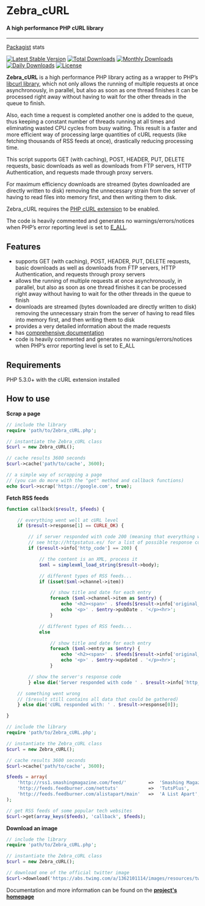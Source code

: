 # Zebra_cURL

#### A high performance PHP cURL library

----

[Packagist](https://packagist.org/) stats

[![Latest Stable Version](https://poser.pugx.org/stefangabos/zebra_curl/v/stable)](https://packagist.org/packages/stefangabos/zebra_curl) [![Total Downloads](https://poser.pugx.org/stefangabos/zebra_curl/downloads)](https://packagist.org/packages/stefangabos/zebra_curl) [![Monthly Downloads](https://poser.pugx.org/stefangabos/zebra_curl/d/monthly)](https://packagist.org/packages/stefangabos/zebra_curl) [![Daily Downloads](https://poser.pugx.org/stefangabos/zebra_curl/d/daily)](https://packagist.org/packages/stefangabos/zebra_curl) [![License](https://poser.pugx.org/stefangabos/zebra_curl/license)](https://packagist.org/packages/stefangabos/zebra_curl)

**Zebra_cURL** is a high performance PHP library acting as a wrapper to PHP’s <a href="http://www.php.net/manual/en/book.curl.php">libcurl library</a>, which not only allows the running of multiple requests at once asynchronously, in parallel, but also as soon as one thread finishes it can be processed right away without having to wait for the other threads in the queue to finish.

Also, each time a request is completed another one is added to the queue, thus keeping a constant number of threads running at all times and eliminating wasted CPU cycles from busy waiting. This result is a faster and more efficient way of processing large quantities of cURL requests (like fetching thousands of RSS feeds at once), drastically reducing processing time.

This script supports GET (with caching), POST, HEADER, PUT, DELETE requests, basic downloads as well as downloads from FTP servers, HTTP Authentication, and requests made through proxy servers.

For maximum efficiency downloads are streamed (bytes downloaded are directly written to disk) removing the unnecessary strain from the server of having to read files into memory first, and then writing them to disk.

Zebra_cURL requires the <a href="http://www.php.net/manual/en/curl.installation.php">PHP cURL extension</a> to be enabled.

The code is heavily commented and generates no warnings/errors/notices when PHP’s error reporting level is set to <a href="http://www.php.net/manual/en/function.error-reporting.php">E_ALL</a>.

## Features

- supports GET (with caching), POST, HEADER, PUT, DELETE requests, basic downloads as well as downloads from FTP servers, HTTP Authentication, and requests through proxy servers
- allows the running of multiple requests at once asynchronously, in parallel, but also as soon as one thread finishes it can be processed right away without having to wait for the other threads in the queue to finish
- downloads are streamed (bytes downloaded are directly written to disk) removing the unnecessary strain from the server of having to read files into memory first, and then writing them to disk
- provides a very detailed information about the made requests
- has <a href="http://stefangabos.ro/wp-content/docs/Zebra_cURL/Zebra_cURL/Zebra_cURL.html">comprehensive documentation</a>
- code is heavily commented and generates no warnings/errors/notices when PHP’s error reporting level is set to E_ALL

## Requirements

PHP 5.3.0+ with the cURL extension installed

## How to use

**Scrap a page**

```php
// include the library
require 'path/to/Zebra_cURL.php';

// instantiate the Zebra_cURL class
$curl = new Zebra_cURL();

// cache results 3600 seconds
$curl->cache('path/to/cache', 3600);

// a simple way of scrapping a page
// (you can do more with the "get" method and callback functions)
echo $curl->scrap('https://google.com', true);
```

**Fetch RSS feeds**

```php
function callback($result, $feeds) {

    // everything went well at cURL level
    if ($result->response[1] == CURLE_OK) {

        // if server responded with code 200 (meaning that everything went well)
        // see http://httpstatus.es/ for a list of possible response codes
        if ($result->info['http_code'] == 200) {

            // the content is an XML, process it
            $xml = simplexml_load_string($result->body);

            // different types of RSS feeds...
            if (isset($xml->channel->item))

                // show title and date for each entry
                foreach ($xml->channel->item as $entry) {
                    echo '<h2><span>' . $feeds[$result->info['original_url']] . '</span> <a href="' . $entry->link . '">' . $entry->title . '</a></h2>';
                    echo '<p>' . $entry->pubDate . '</p><hr>';
                }

            // different types of RSS feeds...
            else

                // show title and date for each entry
                foreach ($xml->entry as $entry) {
                    echo '<h2><span>' . $feeds[$result->info['original_url']] . '</span> <a href="' . $entry->link['href'] . '">' . $entry->title . '</a></h2>';
                    echo '<p>' . $entry->updated . '</p><hr>';
                }

        // show the server's response code
        } else die('Server responded with code ' . $result->info['http_code']);

    // something went wrong
    // ($result still contains all data that could be gathered)
    } else die('cURL responded with: ' . $result->response[0]);

}

// include the library
require 'path/to/Zebra_cURL.php';

// instantiate the Zebra_cURL class
$curl = new Zebra_cURL();

// cache results 3600 seconds
$curl->cache('path/to/cache', 3600);

$feeds = array(
    'http://rss1.smashingmagazine.com/feed/'        =>  'Smashing Magazine',
    'http://feeds.feedburner.com/nettuts'           =>  'TutsPlus',
    'http://feeds.feedburner.com/alistapart/main'   =>  'A List Apart',
);

// get RSS feeds of some popular tech websites
$curl->get(array_keys($feeds), 'callback', $feeds);
```

**Download an image**

```php
// include the library
require 'path/to/Zebra_cURL.php';

// instantiate the Zebra_cURL class
$curl = new Zebra_cURL();

// download one of the official twitter image
$curl->download('https://abs.twimg.com/a/1362101114/images/resources/twitter-bird-callout.png', 'cache');
```

Documentation and more information can be found on the **[project's homepage](http://stefangabos.ro/php-libraries/zebra-curl/)**
